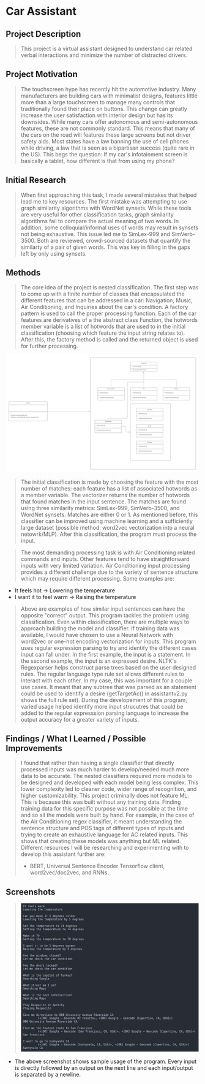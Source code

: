 # Car Assistant

## Project Description
> This project is a virtual assistant designed to understand car related verbal interactions and minimize the number of distracted drivers. 
## Project Motivation
> The touchscreen hype has recently hit the automotive industry. Many manufacturers are building cars with minimalist designs, features little more than a large touchscreen to manage many controls that traditionally found their place on buttons. This change can greatly increase the user satisfaction with interior design but has its downsides. While many cars offer autonomous and semi-autonomous features, these are not commonly standard. This means that many of the cars on the road will features these large screens but not driver safety aids. Most states have a law banning the use of cell phones while driving, a law that is seen as a bipartisan success (quite rare in the US). This begs the question: If my car's infotainment screen is basically a tablet, how different is that from using my phone? 
## Initial Research
> When first approaching this task, I made several mistakes that helped lead me to key resources. The first mistake was attempting to use graph similarity algorithms with WordNet synsets. While these tools are very useful for other classification tasks, graph similarity algorithms fail to compare the actual meaning of two words. In addition, some colloquial/informal uses of words may result in synsets not being exhaustive. This issue led me to SimLex-999 and SimVerb-3500. Both are reviewed, crowd-sourced datasets that quantify the similarty of a pair of given words. This was key in filling in the gaps left by only using synsets. 
## Methods
> The core idea of the project is nested classification. The first step was to come up with a finite number of classes that encapsulated the different features that can be addressed in a car: Navigation, Music, Air Conditioning, and Inquiries about the car's condition. A factory pattern is used to call the proper processing function. 
Each of the car features are derivatives of a the abstract class Function, the hotwords member variable is a list of hotwords that are used to in the initial classification (choosing which feature the input string relates to). After this, the factory method is called and the returned object is used for further processing. 
 <img src = https://github.com/piyushmundhra/carAssistant/blob/main/Car%20Assistant%20(2).png/>
 
> The initial classification is made by choosing the feature with the most number of matches: each feature has a list of associated hotwords as a member variable. The vectorizer returns the number of hotwords that found matches in the input sentence. The matches are found using three similarity metrics: SimLex-999, SimVerb-3500, and WordNet synsets. Matches are either 0 or 1. As mentioned before, this classifier can be improved using machine learning and a sufficiently large dataset (possible method: word2vec vectorization into a neural netowrk/MLP). After this classification, the program must process the input.

> The most demanding processing task is with Air Conditioning related commands and inputs. Other features tend to have straightforward inputs with very limited variation. Air Conditioning input processing provides a different challenge due to the variety of sentence structure which may require different processing. Some examples are:
* It feels hot -> Lowering the temperature
* I want it to feel warm -> Raising the temperature
> Above are examples of how similar input sentences can have the opposite "correct" output. This program tackles the problem using classification. Even within classification, there are multiple ways to approach building the model and classifier. If training data was available, I would have chosen to use a Neural Network with word2vec or one-hot encoding vectorization for inputs. This program uses regular expression parsing to try and identify the different cases input can fall under. In the first example, the input is a statement. In the second example, the input is an expressed desire. NLTK's Regexparser helps construct parse trees based on the user designed rules. The regular language type rule set allows different rules to interact with each other. In my case, this was important for a couple use cases. It meant that any subtree that was parsed as an statement could be used to identify a desire (getTargetAc() in assistantv2.py shows the full rule set). During the developement of this program, varied usage helped identify more input strucutres that could be added to the regular expresssion parsing language to increase the output accuracy for a greater variety of inputs. 
## Findings / What I Learned / Possible Improvements
> I found that rather than having a single classifier that directly processed inputs was much harder to develop/needed much more data to be accurate. The nested classifiers required more models to be designed and developed with each model being less complex. This lower complexity led to cleaner code, wider range of recognition, and higher customizability. 
> This project criminally does not feature ML. This is because this was built without any training data. Finding training data for this specific purpose was not possible at the time and so all the models were built by hand. For example, in the case of the Air Conditioning regex classifier, it meant understanding the sentence structure and POS tags of different types of inputs and trying to create an exhaustive language for AC related inputs. This shows that creating these models was anything but ML related. Different resources I will be researching and experimenting with to develop this assistant further are: 
> * BERT, Universal Sentence Encoder Tensorflow client, word2vec/doc2vec, and RNNs. 
## Screenshots
 > ![Sample input/output](https://github.com/piyushmundhra/carAssistant/blob/main/Screen%20Shot%202021-05-31%20at%207.18.57%20AM.png)
* The above screenshot shows sample usage of the program. Every input is directly followed by an output on the next line and each input/output is separated by a newline. 
